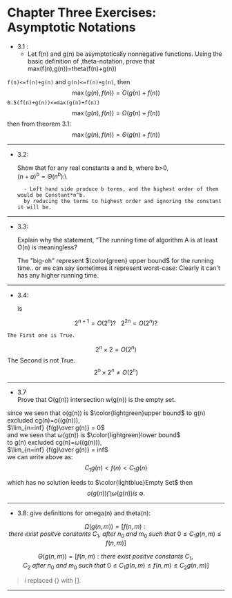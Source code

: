 # Chapter Three Exercises: Asymptotic Notations


- 3.1 :
    - Let f(n) and g(n) be asymptotically nonnegative functions. Using the basic definition of ‚theta-notation, prove that max(f(n),g(n))=theta(f(n)+g(n))

```f(n)<=f(n)+g(n)``` and  ```g(n)<=f(n)+g(n)```,
then
$$\max(g(n),f(n)) = O(g(n)+f(n))$$
```0.5(f(n)+g(n))<=max(g(n)+f(n))```
$$\max(g(n),f(n)) = \Omega(g(n)+f(n))$$
then from theorem 3.1:
$$\max(g(n),f(n)) = \Theta(g(n)+f(n))$$


----

- 3.2:

    Show that for any real constants a and b, where b>0,\
    $(n+a)^b = \Theta(n^b)$:\
    
        - Left hand side produce b terms, and the highest order of them would be Constant*n^b.
        by reducing the terms to highest order and ignoring the constant it will be.
---

- 3.3:

    Explain why the statement, “The running time of algorithm A is at least O(n) is
    meaningless?

    The "big-oh" represent $\color{green} upper bound$
    for the running time.. or we can say sometimes it represent worst-case: Clearly it can't has any higher running time.
---
- 3.4:

    is 

$$2^{n+1} = O(2^n)? \ \ \  2^{2n}= O(2^n)?$$

    The First one is True.
$$2^{n} \times 2 =O(2^n)$$
    The Second is not True.
$$2^{n} \times 2^{n} \neq O(2^n)$$
    
---
- 3.7\
    Prove that O(g(n)) intersection w(g(n)) is the empty set.

since we seen that o(g(n)) is $\color{lightgreen}upper bound$
to g(n) excluded cg(n)=o((g(n))),\
$\lim_{n=inf} {f(g)\over g(n)} = 0$\
and we seen that $\omega$(g(n)) is $\color{lightgreen}lower bound$\
to g(n) excluded cg(n)=$\omega$((g(n))),\
$\lim_{n=inf} {f(g)\over g(n)} = inf$\
we can write above as:
$$C_1g(n)<{f(n)}<{C_1g(n)}$$

which has no solution leeds to $\color{lightblue}Empty Set$
then 
$$o(g(n)) \bigcap \omega(g(n)) is\  \emptyset.$$


---

- 3.8: give definitions for omega(n) and theta(n):

$$
\Omega(g(n,m))=[f(n,m):there\ exist\ positve\ constants\ C_1,\ after\ n_0\ and\ m_0\ such\ that\
0\leq C_1g(n,m) \leq f(n,m)]
$$

$$
\Theta(g(n,m))=[f(n,m):there\ exist\ positve\ constants\ C_1,C_2\ after\ n_0\ and\ m_0\ such\ that\
0\leq C_1g(n,m) \leq f(n,m)\leq C_2g(n,m)]
$$

>i replaced {} with [].

---
